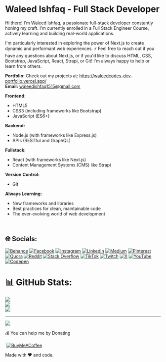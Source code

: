 #  Waleed Ishfaq - Full Stack Developer

Hi there!  I'm Waleed Ishfaq, a passionate full-stack developer constantly honing my craft. I'm currently enrolled in a Full Stack Engineer Course, actively learning and building real-world applications. ️

I'm particularly interested in exploring the power of Next.js to create dynamic and performant web experiences. ⚡️ Feel free to reach out if you have any questions about Next.js, or if you'd like to discuss HTML, CSS, Bootstrap, JavaScript, React, Strapi, or Git! I'm always happy to help or learn from others. 

**Portfolio:** Check out my projects at: https://waleedcodes-dev-portfolio.vercel.app/<br>
**Email:** waleedishfaq1515@gmail.com

**Frontend:**
* HTML5
* CSS3 (including frameworks like Bootstrap)
* JavaScript (ES6+)

**Backend:**
* Node.js (with frameworks like Express.js)
* APIs (RESTful and GraphQL)

**Fullstack:**
* React (with frameworks like Next.js)
* Content Management Systems (CMS) like Strapi

**Version Control:**
* Git

**Always Learning:**
* New frameworks and libraries
* Best practices for clean, maintainable code
* The ever-evolving world of web development

<br>

## 🌐 Socials:
[![Behance](https://img.shields.io/badge/Behance-1769ff?logo=behance&logoColor=white)](https://behance.net/waleedcodes) [![Facebook](https://img.shields.io/badge/Facebook-%231877F2.svg?logo=Facebook&logoColor=white)](https://facebook.com/waleedcodes) [![Instagram](https://img.shields.io/badge/Instagram-%23E4405F.svg?logo=Instagram&logoColor=white)](https://instagram.com/waleedcodes) [![LinkedIn](https://img.shields.io/badge/LinkedIn-%230077B5.svg?logo=linkedin&logoColor=white)](https://linkedin.com/in/waleedcodes) [![Medium](https://img.shields.io/badge/Medium-12100E?logo=medium&logoColor=white)](https://medium.com/@waleedcodes) [![Pinterest](https://img.shields.io/badge/Pinterest-%23E60023.svg?logo=Pinterest&logoColor=white)](https://pinterest.com/waleedcodes) [![Quora](https://img.shields.io/badge/Quora-%23B92B27.svg?logo=Quora&logoColor=white)](https://quora.com/profile/waleedcodes) [![Reddit](https://img.shields.io/badge/Reddit-%23FF4500.svg?logo=Reddit&logoColor=white)](https://reddit.com/user/waleedcodes) [![Stack Overflow](https://img.shields.io/badge/-Stackoverflow-FE7A16?logo=stack-overflow&logoColor=white)](https://stackoverflow.com/users/waleedcodes) [![TikTok](https://img.shields.io/badge/TikTok-%23000000.svg?logo=TikTok&logoColor=white)](https://tiktok.com/@https://www.tiktok.com/@waleedcodes) [![Twitch](https://img.shields.io/badge/Twitch-%239146FF.svg?logo=Twitch&logoColor=white)](https://twitch.tv/waleedcodes) [![X](https://img.shields.io/badge/X-black.svg?logo=X&logoColor=white)](https://x.com/waleedcodes) [![YouTube](https://img.shields.io/badge/YouTube-%23FF0000.svg?logo=YouTube&logoColor=white)](https://youtube.com/@waleedcodes) [![Codepen](https://img.shields.io/badge/Codepen-000000?style=for-the-badge&logo=codepen&logoColor=white)](https://codepen.io/waleedcodes) 
<br>

# 📊 GitHub Stats:
![](https://github-readme-stats.vercel.app/api?username=waleedcodes&theme=dark&hide_border=false&include_all_commits=true&count_private=true)<br/>
![](https://github-readme-streak-stats.herokuapp.com/?user=waleedcodes&theme=dark&hide_border=false)<br/>
![](https://github-readme-stats.vercel.app/api/top-langs/?username=waleedcodes&theme=dark&hide_border=false&include_all_commits=true&count_private=true&layout=compact)

---
[![](https://visitcount.itsvg.in/api?id=waleedcodes&icon=0&color=0)](https://visitcount.itsvg.in)

<!-- Proudly created with GPRM ( https://gprm.itsvg.in ) -->

💰 You can help me by Donating<br><br>
 [![BuyMeACoffee](https://img.shields.io/badge/Buy%20Me%20a%20Coffee-ffdd00?style=for-the-badge&logo=buy-me-a-coffee&logoColor=black)](https://buymeacoffee.com/waleedcodes) 


Made with ❤️ and code. ‍
